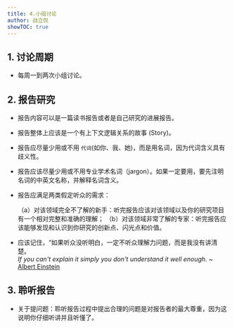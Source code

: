 ```yaml
---
title: 4.小组讨论
author: 战立侃
showTOC: true
---
```


## 1. 讨论周期

- 每周一到两次小组讨论。

## 2. 报告研究

- 报告内容可以是一篇读书报告或者是自己研究的进展报告。
- 报告整体上应该是一个有上下文逻辑关系的故事 (Story)。
- 报告应尽量少用或不用 `代词`(如你、我、她)，而是用名词，因为代词含义具有歧义性。
- 报告应该尽量少用或不用专业学术名词（jargon）。如果一定要用，要先注明名词的中英文名称，并解释名词含义。
- 报告应满足两类假定听众的需求：

    （a）对该领域完全不了解的新手：听完报告应该对该领域以及你的研究项目有一个相对完整和准确的理解；
    （b）对该领域非常了解的专家：听完报告应该能够发现和认识到你研究的创新点、闪光点和价值。

- 应该记住，“如果听众没听明白，一定不听众理解力问题，而是我没有讲清楚。\
    *If you can't explain it simply you don't understand it well enough.* 
    ~ [Albert Einstein](https://skeptics.stackexchange.com/questions/8742/did-einstein-say-if-you-cant-explain-it-simply-you-dont-understand-it-well-en)

## 3. 聆听报告

- 关于提问题：聆听报告过程中提出合理的问题是对报告者的最大尊重，因为这说明你仔细听讲并且听懂了。